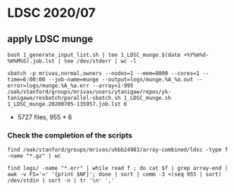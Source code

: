 # LDSC 2020/07

## apply LDSC munge

```{bash}
bash 1_generate_input_list.sh | tee 1_LDSC_munge.$(date +%Y%m%d-%H%M%S).job.lst | tee /dev/stderr | wc -l

sbatch -p mrivas,normal,owners --nodes=1 --mem=8000 --cores=1 --time=6:00:00 --job-name=munge --output=logs/munge.%A_%a.out --error=logs/munge.%A_%a.err --array=1-995 /oak/stanford/groups/mrivas/users/ytanigaw/repos/yk-tanigawa/resbatch/parallel-sbatch.sh 1_LDSC_munge.sh 1_LDSC_munge.20200705-135957.job.lst 6
```

- 5727 files, 955 * 6

### Check the completion of the scripts

```
find /oak/stanford/groups/mrivas/ukbb24983/array-combined/ldsc -type f -name "*.gz" | wc
```

```
find logs/ -name "*.err" | while read f ; do cat $f | grep array-end | awk -v FS='=' '{print $NF}'; done | sort | comm -3 <(seq 955 | sort) /dev/stdin | sort -n | tr '\n' ','
```
